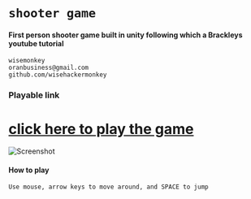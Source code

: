 # `shooter game`
#### First person shooter game built in unity following which a Brackleys youtube tutorial
```
wisemonkey
oranbusiness@gmail.com
github.com/wisehackermonkey
```

### Playable link
# [click here to play the game](https://wisehackermonkey.github.io/20181006_shooter/index.html)
![Screenshot](https://i.imgur.com/mPymPho.png)

#### How to play
```
Use mouse, arrow keys to move around, and SPACE to jump
```
